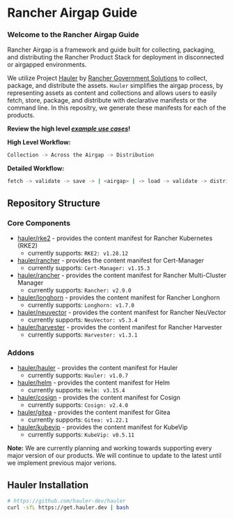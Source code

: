 # Rancher Airgap Guide

### Welcome to the Rancher Airgap Guide

Rancher Airgap is a framework and guide built for collecting, packaging, and distributing the Rancher Product Stack for deployment in disconnected or airgapped environments.

We utilize Project [Hauler](https://github.com/hauler-dev/hauler) by [Rancher Government Solutions](https://github.com/rancherfederal) to collect, package, and distribute the assets. `Hauler` simplifies the airgap process, by representing assets as content and collections and allows users to easily fetch, store, package, and distribute with declarative manifests or the command line. In this repositry, we generate these manifests for each of the products.

**Review the high level *[example use cases](examples)*!**

**High Level Workflow:**

```bash
Collection -> Across the Airgap -> Distribution
```

**Detailed Workflow:**

```bash
fetch -> validate -> save -> | <airgap> | -> load -> validate -> distribute
```

## Repository Structure

### Core Components

- [hauler/rke2](hauler/rke2/README.md) - provides the content manifest for Rancher Kubernetes (RKE2)
  - currently supports: `RKE2: v1.28.12`
- [hauler/rancher](hauler/rancher/README.md) - provides the content manifest for Cert-Manager
  - currently supports: `Cert-Manager: v1.15.3`
- [hauler/rancher](hauler/rancher/README.md) - provides the content manifest for Rancher Multi-Cluster Manager
  - currently supports: `Rancher: v2.9.0`
- [hauler/longhorn](hauler/longhorn/README.md) - provides the content manifest for Rancher Longhorn
  - currently supports: `Longhorn: v1.7.0`
- [hauler/neuvector](hauler/neuvector/README.md) - provides the content manifest for Rancher NeuVector
  - currently supports: `NeuVector: v5.3.4`
- [hauler/harvester](hauler/harvester/README.md) - provides the content manifest for Rancher Harvester
  - currently supports: `Harvester: v1.3.1`

### Addons

- [hauler/hauler](hauler/hauler/README.md) - provides the content manifest for Hauler
  - currently supports: `Hauler: v1.0.7`
- [hauler/helm](hauler/helm/README.md) - provides the content manifest for Helm
  - currently supports: `Helm: v3.15.4`
- [hauler/cosign](hauler/cosign/README.md) - provides the content manifest for Cosign
  - currently supports: `Cosign: v2.4.0`
- [hauler/gitea](hauler/gitea/README.md) - provides the content manifest for Gitea
  - currently supports: `Gitea: v1.22.1`
- [hauler/kubevip](hauler/kubevip/README.md) - provides the content manifest for KubeVip
  - currently supports: `KubeVip: v0.5.11`

**Note:** We are currently planning and working towards supporting every major version of our products. We will continue to update to the latest until we implement previous major verions.

## Hauler Installation

```bash
# https://github.com/hauler-dev/hauler
curl -sfL https://get.hauler.dev | bash
```
